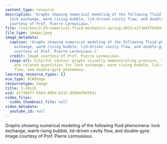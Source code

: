 ```yaml
---
content_type: resource
description: 'Graphs showing numerical modeling of the following fluid phenomena:
  lock exchange, warm rising bubble, lid-driven cavity flow, and double-gyre. Image
  courtesy of Prof. Pierre Lermusiaux.'
file: /courses/2-29-numerical-fluid-mechanics-spring-2015/a1736dffb564485d6115d3694f0dfb3c_2-29s15.jpg
file_type: image/jpeg
image_metadata:
  caption: 'Graphs showing numerical modeling of the following fluid phenomena: lock
    exchange, warm rising bubble, lid-driven cavity flow, and double-gyre. (Image
    courtesy of Prof. Pierre Lermusiaux.)'
  credit: Image courtesy of Prof. Pierre Lermusiaux.
  image-alt: Colorful contour graphs visually demonstrating pressure, velocity, density,
    and related quantities for lock exchange, warm rising bubble, lid-driven cavity
    flow, and double-gyre phenomena.
learning_resource_types: []
ocw_type: OCWImage
resourcetype: Image
title: 2-29s15
uid: a1736dff-b564-485d-6115-d3694f0dfb3c
video_files:
  video_thumbnail_file: null
video_metadata:
  youtube_id: null
---
```

Graphs showing numerical modeling of the following fluid phenomena: lock exchange, warm rising bubble, lid-driven cavity flow, and double-gyre. Image courtesy of Prof. Pierre Lermusiaux.

